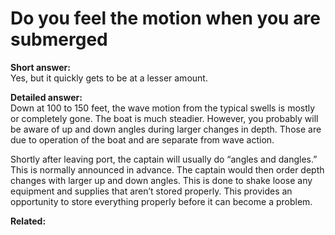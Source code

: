 # Do you feel the motion when you are submerged

**Short answer:**  
Yes, but it quickly gets to be at a lesser amount.

**Detailed answer:**  
  Down at 100 to 150 feet, the wave motion from the typical swells is mostly or completely gone.  The boat is much steadier.  However, you probably will be aware of up and down angles during larger changes in depth.  Those are due to operation of the boat and are separate from wave action.

Shortly after leaving port, the captain will usually do “angles and dangles.”  This is normally announced in advance.  The captain would then order depth changes with larger up and down angles.  This is done to shake loose any equipment and supplies that aren’t stored properly.  This provides an opportunity to store everything properly before it can become a problem.

**Related:**
<!-- TODO: list 2–3 related pages like:
- [Batteries & charging](../technology/batteries-and-charging.md)
- [Crew size](../life-on-board/crew-size.md)
-->
